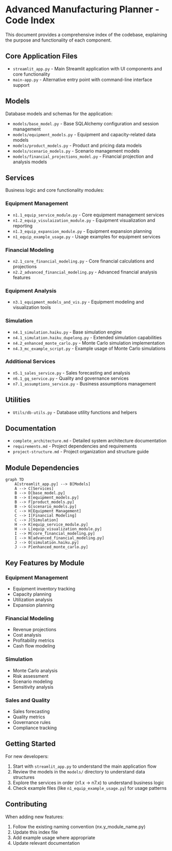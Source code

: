 # Advanced Manufacturing Planner - Code Index

This document provides a comprehensive index of the codebase, explaining the purpose and functionality of each component.

## Core Application Files

- `streamlit_app.py` - Main Streamlit application with UI components and core functionality
- `main-app.py` - Alternative entry point with command-line interface support

## Models

Database models and schemas for the application:

- `models/base_model.py` - Base SQLAlchemy configuration and session management
- `models/equipment_models.py` - Equipment and capacity-related data models
- `models/product_models.py` - Product and pricing data models
- `models/scenario_models.py` - Scenario management models
- `models/financial_projections_model.py` - Financial projection and analysis models

## Services

Business logic and core functionality modules:

### Equipment Management
- `n1.1_equip_service_module.py` - Core equipment management services
- `n1.2_equip_visulaization_module.py` - Equipment visualization and reporting
- `n1.3_equip_expansion_module.py` - Equipment expansion planning
- `n1_equip_example_usage.py` - Usage examples for equipment services

### Financial Modeling
- `n2.1_core_financial_modeling.py` - Core financial calculations and projections
- `n2.2_advanced_financial_modeling.py` - Advanced financial analysis features

### Equipment Analysis
- `n3.1_equipment_models_and_vis.py` - Equipment modeling and visualization tools

### Simulation
- `n4.1_simulation.haiku.py` - Base simulation engine
- `n4.1_simulation.haiku_dupelong.py` - Extended simulation capabilities
- `n4.2_enhanced_monte_carlo.py` - Monte Carlo simulation implementation
- `n4.3_mc_example_script.py` - Example usage of Monte Carlo simulations

### Additional Services
- `n5.1_sales_service.py` - Sales forecasting and analysis
- `n6.1_gq_service.py` - Quality and governance services
- `n7.1_assumptions_service.py` - Business assumptions management

## Utilities

- `Utils/db-utils.py` - Database utility functions and helpers

## Documentation

- `complete_architecture.md` - Detailed system architecture documentation
- `requirements.md` - Project dependencies and requirements
- `project-structure.md` - Project organization and structure guide

## Module Dependencies

```mermaid
graph TD
    A[streamlit_app.py] --> B[Models]
    A --> C[Services]
    B --> D[base_model.py]
    B --> E[equipment_models.py]
    B --> F[product_models.py]
    B --> G[scenario_models.py]
    C --> H[Equipment Management]
    C --> I[Financial Modeling]
    C --> J[Simulation]
    H --> K[equip_service_module.py]
    H --> L[equip_visualization_module.py]
    I --> M[core_financial_modeling.py]
    I --> N[advanced_financial_modeling.py]
    J --> O[simulation.haiku.py]
    J --> P[enhanced_monte_carlo.py]
```

## Key Features by Module

### Equipment Management
- Equipment inventory tracking
- Capacity planning
- Utilization analysis
- Expansion planning

### Financial Modeling
- Revenue projections
- Cost analysis
- Profitability metrics
- Cash flow modeling

### Simulation
- Monte Carlo analysis
- Risk assessment
- Scenario modeling
- Sensitivity analysis

### Sales and Quality
- Sales forecasting
- Quality metrics
- Governance rules
- Compliance tracking

## Getting Started

For new developers:
1. Start with `streamlit_app.py` to understand the main application flow
2. Review the models in the `models/` directory to understand data structures
3. Explore the services in order (n1.x → n7.x) to understand business logic
4. Check example files (like `n1_equip_example_usage.py`) for usage patterns

## Contributing

When adding new features:
1. Follow the existing naming convention (nx.y_module_name.py)
2. Update this index file
3. Add example usage where appropriate
4. Update relevant documentation 